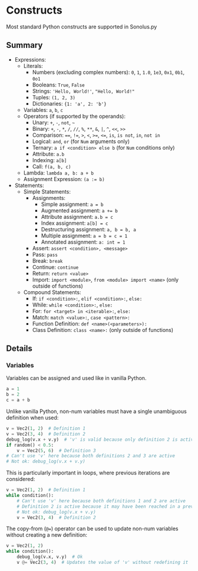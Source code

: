 # Constructs
Most standard Python constructs are supported in Sonolus.py

## Summary

- Expressions:
  - Literals:
    - Numbers (excluding complex numbers): `0`, `1`, `1.0`, `1e3`, `0x1`, `0b1`, `0o1`
    - Booleans: `True`, `False`
    - Strings: `'Hello, World!'`, `"Hello, World!"`
    - Tuples: `(1, 2, 3)`
    - Dictionaries: `{1: 'a', 2: 'b'}`
  - Variables: `a`, `b`, `c`
  - Operators (if supported by the operands):
    - Unary: `+`, `-`, `not`, `~`
    - Binary: `+`, `-`, `*`, `/`, `//`, `%`, `**`, `&`, `|`, `^`, `<<`, `>>`
    - Comparison: `==`, `!=`, `>`, `<`, `>=`, `<=`, `is`, `is not`, `in`, `not in`
    - Logical: `and`, `or` (for `Num` arguments only)
    - Ternary: `a if <condition> else b` (for `Num` conditions only)
    - Attribute: `a.b`
    - Indexing: `a[b]`
    - Call: `f(a, b, c)`
  - Lambda: `lambda a, b: a + b`
  - Assignment Expression: `(a := b)`
- Statements:
  - Simple Statements:
    - Assignments:
      - Simple assignment: `a = b`
      - Augmented assignment: `a += b`
      - Attribute assignment: `a.b = c`
      - Index assignment: `a[b] = c`
      - Destructuring assignment: `a, b = b, a`
      - Multiple assignment: `a = b = c = 1`
      - Annotated assignment: `a: int = 1`
    - Assert: `assert <condition>, <message>`
    - Pass: `pass`
    - Break: `break`
    - Continue: `continue`
    - Return: `return <value>`
    - Import: `import <module>`, `from <module> import <name>` (only outside of functions)
  - Compound Statements:
    - If: `if <condition>:`, `elif <condition>:`, `else:`
    - While: `while <condition>:`, `else:`
    - For: `for <target> in <iterable>:`, `else:`
    - Match: `match <value>:`, `case <pattern>:`
    - Function Definition: `def <name>(<parameters>):`
    - Class Definition: `class <name>:` (only outside of functions)

## Details

### Variables
Variables can be assigned and used like in vanilla Python.

```python
a = 1
b = 2
c = a + b
```

Unlike vanilla Python, non-num variables must have a single unambiguous definition when used:

```python
v = Vec2(1, 2)  # Definition 1
v = Vec2(3, 4)  # Definition 2
debug_log(v.x + v.y)  # 'v' is valid because only definition 2 is active
if random() < 0.5:
    v = Vec2(5, 6)  # Definition 3
# Can't use 'v' here because both definitions 2 and 3 are active
# Not ok: debug_log(v.x + v.y)
```

This is particularly important in loops, where previous iterations are considered:

```python
v = Vec2(1, 2)  # Definition 1
while condition():
    # Can't use 'v' here because both definitions 1 and 2 are active
    # Definition 2 is active because it may have been reached in a previous iteration of the loop
    # Not ok: debug_log(v.x + v.y)
    v = Vec2(3, 4)  # Definition 2
```

The copy-from (`@=`) operator can be used to update non-num variables without creating a new definition:

```python
v = Vec2(1, 2)
while condition():
    debug_log(v.x, v.y)  # Ok
    v @= Vec2(3, 4)  # Updates the value of 'v' without redefining it
```
